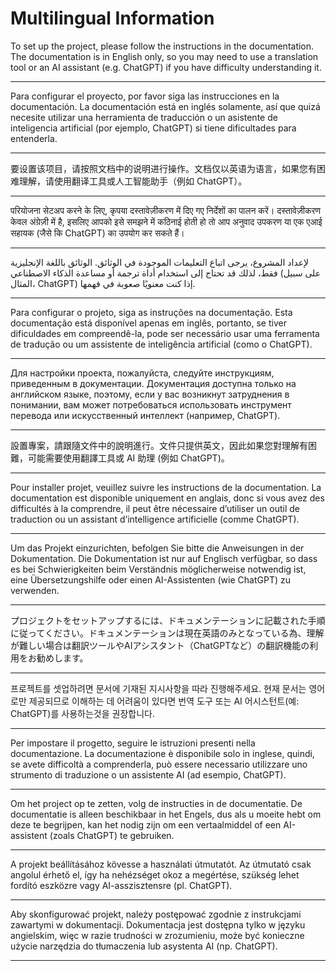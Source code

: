 # Multilingual Information
To set up the project, please follow the instructions in the documentation. The documentation is in English only, so you may need to use a translation tool or an AI assistant (e.g. ChatGPT) if you have difficulty understanding it.

---

Para configurar el proyecto, por favor siga las instrucciones en la documentación. La documentación está en inglés solamente, así que quizá necesite utilizar una herramienta de traducción o un asistente de inteligencia artificial (por ejemplo, ChatGPT) si tiene dificultades para entenderla.

---

要设置该项目，请按照文档中的说明进行操作。文档仅以英语为语言，如果您有困难理解，请使用翻译工具或人工智能助手（例如 ChatGPT）。

---

परियोजना सेटअप करने के लिए, कृपया दस्तावेज़ीकरण में दिए गए निर्देशों का पालन करें। दस्तावेज़ीकरण केवल अंग्रेज़ी में है, इसलिए आपको इसे समझने में कठिनाई होती हो तो आप अनुवाद उपकरण या एक एआई सहायक (जैसे कि ChatGPT) का उपयोग कर सकते हैं।

---

 لإعداد المشروع، يرجى اتباع التعليمات الموجودة في الوثائق. الوثائق باللغة الإنجليزية فقط، لذلك قد تحتاج إلى استخدام أداة ترجمة أو مساعدة الذكاء الاصطناعي (على سبيل المثال، ChatGPT) إذا كنت معنويًا صعوبة في فهمها.

---

Para configurar o projeto, siga as instruções na documentação. Esta documentação está disponível apenas em inglês, portanto, se tiver dificuldades em compreendê-la, pode ser necessário usar uma ferramenta de tradução ou um assistente de inteligência artificial (como o ChatGPT).

---

Для настройки проекта, пожалуйста, следуйте инструкциям, приведенным в документации. Документация доступна только на английском языке, поэтому, если у вас возникнут затруднения в понимании, вам может потребоваться использовать инструмент перевода или искусственный интеллект (например, ChatGPT).

---

設置專案，請跟隨文件中的說明進行。文件只提供英文，因此如果您對理解有困難，可能需要使用翻譯工具或 AI 助理 (例如 ChatGPT)。

---

Pour installer projet, veuillez suivre les instructions de la documentation. La documentation est disponible uniquement en anglais, donc si vous avez des difficultés à la comprendre, il peut être nécessaire d’utiliser un outil de traduction ou un assistant d’intelligence artificielle (comme ChatGPT).

---

Um das Projekt einzurichten, befolgen Sie bitte die Anweisungen in der Dokumentation. Die Dokumentation ist nur auf Englisch verfügbar, so dass es bei Schwierigkeiten beim Verständnis möglicherweise notwendig ist, eine Übersetzungshilfe oder einen AI-Assistenten (wie ChatGPT) zu verwenden.

---

プロジェクトをセットアップするには、ドキュメンテーションに記載された手順に従ってください。ドキュメンテーションは現在英語のみとなっている為、理解が難しい場合は翻訳ツールやAIアシスタント（ChatGPTなど）の翻訳機能の利用をお勧めします。

---

프로젝트를 셋업하려면 문서에 기재된 지시사항을 따라 진행해주세요. 현재 문서는 영어로만 제공되므로 이해하는 데 어려움이 있다면 번역 도구 또는 AI 어시스턴트(예: ChatGPT)를 사용하는것을 권장합니다.

---

Per impostare il progetto, seguire le istruzioni presenti nella documentazione. La documentazione è disponibile solo in inglese, quindi, se avete difficoltà a comprenderla, può essere necessario utilizzare uno strumento di traduzione o un assistente AI (ad esempio, ChatGPT).

---

Om het project op te zetten, volg de instructies in de documentatie. De documentatie is alleen beschikbaar in het Engels, dus als u moeite hebt om deze te begrijpen, kan het nodig zijn om een vertaalmiddel of een AI-assistent (zoals ChatGPT) te gebruiken.

---

A projekt beállításához kövesse a használati útmutatót. Az útmutató csak angolul érhető el, így ha nehézséget okoz a megértése, szükség lehet fordító eszközre vagy AI-asszisztensre (pl. ChatGPT).

---

Aby skonfigurować projekt, należy postępować zgodnie z instrukcjami zawartymi w dokumentacji. Dokumentacja jest dostępna tylko w języku angielskim, więc w razie trudności w zrozumieniu, może być konieczne użycie narzędzia do tłumaczenia lub asystenta AI (np. ChatGPT).

---
